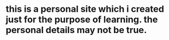 # this is a personal site which i created just for the purpose of learning. the personal details may not be true.

 
